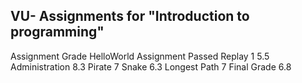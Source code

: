 ## VU- Assignments for "Introduction to programming"
Assignment	     Grade
HelloWorld	Assignment Passed
Replay 1	     5.5
Administration	     8.3
Pirate	     7
Snake     	6.3
Longest Path	     7
Final Grade	      6.8
